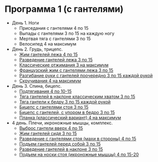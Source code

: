 # Программа 1 (с гантелями)

- День 1. Ноги
   - Приседания с гантелями 4 по 15
   - Выпады с гантелями 3 по 15 на каждую ногу
   - Мертвая тяга с гантелями 3 по 15
   - Велосипед 4 на максимум
- День 2. Грудь, трицепс.
   - [Жим гантелей лежа 4 по 15](./2_day/1_lesson.mp4)
   - [Разведение гантелей лежа 3 по 15](./2_day/2_lesson.mp4)
   - [Классические отжимания 3 на максимум](./2_day/3_lesson.mp4)
   - [Французский жим с гантелями лежа 3 по 15](./2_day/4_lesson.mp4)
   - [Разгибание руки с гантелей поочередно 3 по 15 каждой рукой](./2_day/5_lesson.mp4)
   - [Скручивания 4 на максимум](./2_day/6_lesson.mp4)
- День 3. Спина, бицепс.
   - [Подтягивания 4 по 10-15](./3_day/1_lesson.mp4)
   - [Тяга гантелей в наклоне классическим хватом 3 по 15](./3_day/2_lesson.mp4)
   - [Тяга гантели к бедру 3 по 15 каждой рукой](./3_day/3_lesson.mp4)
   - [Бицепс с гантелями стоя 3 по 15](./3_day/4_lesson.mp4)
   - [Бицепс с гантелей, с упором в бедро 3 по 15](./3_day/5_lesson.mp4)
   - [Планка (классический вариант) 4 на максимум](./3_day/6_lesson.mp4)
- 4 день. Плечи, икроножные мышцы, комплекс.
   - [Выброс гантели вверх 4 по 15](./4_day/1_lesson.mp4)
   - [Жим гантелей сидя 3 по 15](./4_day/2_lesson.mp4)
   - [Разведение с гантелями стоя (махи в стороны) 4 по 15](./4_day/3_lesson.mp4)
   - [Подъем гантелей перед собой 3 по 15](./4_day/4_lesson.mp4)
   - [Разведение гантелей в наклоне 3 по 15](./4_day/5_lesson.mp4)
   - [Подъем на носки стоя (икроножные мышцы) 4 по 15-20](./4_day/6_lesson.mp4)
